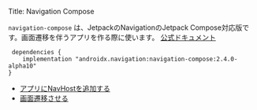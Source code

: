 Title: Navigation Compose

 `navigation-compose` は、JetpackのNavigationのJetpack Compose対応版です。画面遷移を伴うアプリを作る際に使います。
 [公式ドキュメント](https://developer.android.com/jetpack/compose/navigation?hl=ja)
 
```
 dependencies {
    implementation "androidx.navigation:navigation-compose:2.4.0-alpha10"
}
```

- [アプリにNavHostを追加する](./navHost.html)
- [画面遷移させる](./navigate.html)
